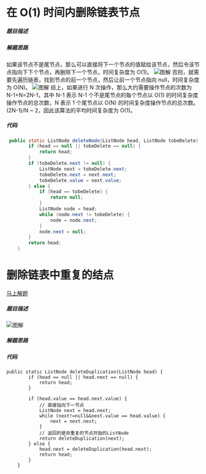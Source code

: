 在 O(1) 时间内删除链表节点
====

##### 题目描述   

##### 解题思路
如果该节点不是尾节点，那么可以直接将下一个节点的值赋给该节点，然后令该节点指向下下个节点，再删除下一个节点，时间复杂度为 O(1)。
![图解](https://upload-images.jianshu.io/upload_images/8907519-43a040485aabd163.png?imageMogr2/auto-orient/strip%7CimageView2/2/w/1240)
否则，就需要先遍历链表，找到节点的前一个节点，然后让前一个节点指向 null，时间复杂度为 O(N)。
![图解](https://upload-images.jianshu.io/upload_images/8907519-be2f0bf7dba2149e.png?imageMogr2/auto-orient/strip%7CimageView2/2/w/1240)
综上，如果进行 N 次操作，那么大约需要操作节点的次数为 N-1+N=2N-1，其中 N-1 表示 N-1 个不是尾节点的每个节点以 O(1) 的时间复杂度操作节点的总次数，N 表示 1 个尾节点以 O(N) 的时间复杂度操作节点的总次数。(2N-1)/N ~ 2，因此该算法的平均时间复杂度为 O(1)。
##### 代码
```java
 public static ListNode deleteNode(ListNode head, ListNode tobeDelete) {
        if (head == null || tobeDelete == null) {
            return head;
        }
        if (tobeDelete.next != null) {
            ListNode next = tobeDelete.next;
            tobeDelete.next = next.next;
            tobeDelete.value = next.value;
        } else {
            if (head == tobeDelete) {
                return null;
            }
            ListNode node = head;
            while (node.next != tobeDelete) {
                node = node.next;
            }
            node.next = null;
        }
        return head;
    }
```

删除链表中重复的结点
=====
[马上解题](https://www.nowcoder.com/practice/fc533c45b73a41b0b44ccba763f866ef?tpId=13&tqId=11209&tPage=1&rp=1&ru=/ta/coding-interviews&qru=/ta/coding-interviews/question-ranking)
##### 题目描述
![图解](https://upload-images.jianshu.io/upload_images/8907519-e443f867c2ce62d8.png?imageMogr2/auto-orient/strip%7CimageView2/2/w/1240)
##### 解题思路
##### 代码
```
public static ListNode deleteDuplication(ListNode head) {
        if (head == null || head.next == null) {
            return head;
        }
        
        if (head.value == head.next.value) {
            // 直接指向下一节点
            ListNode next = head.next;
            while (next!=null&&next.value == head.value) {
                next = next.next;
            }
            // 返回的是非重复的节点开始的ListNode
            return deleteDuplication(next);
        } else {
            head.next = deleteDuplication(head.next);
            return head;
        }
    }
```

